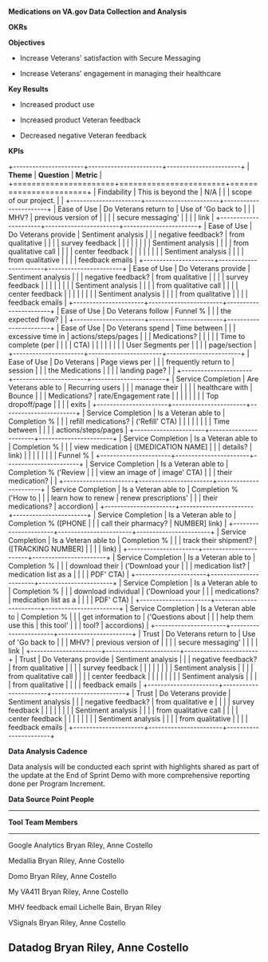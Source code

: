 **Medications on VA.gov Data Collection and Analysis**

**OKRs**

**Objectives**

-   Increase Veterans' satisfaction with Secure Messaging

-   Increase Veterans' engagement in managing their healthcare

**Key Results**

-   Increased product use

-   Increased product Veteran feedback

-   Decreased negative Veteran feedback

**KPIs**

+----------------------+-----------------------+-----------------------+
| **Theme**            | **Question**          | **Metric**            |
+======================+=======================+=======================+
| Findability          | This is beyond the    | N/A                   |
|                      | scope of our project. |                       |
+----------------------+-----------------------+-----------------------+
| Ease of Use          | Do Veterans return to | Use of \'Go back to   |
|                      | MHV?                  | previous version of   |
|                      |                       | secure messaging\'    |
|                      |                       | link                  |
+----------------------+-----------------------+-----------------------+
| Ease of Use          | Do Veterans provide   | Sentiment analysis    |
|                      | negative feedback?    | from qualitative      |
|                      |                       | survey feedback       |
|                      |                       |                       |
|                      |                       | Sentiment analysis    |
|                      |                       | from qualitative call |
|                      |                       | center feedback       |
|                      |                       |                       |
|                      |                       | Sentiment analysis    |
|                      |                       | from qualitative      |
|                      |                       | feedback emails       |
+----------------------+-----------------------+-----------------------+
| Ease of Use          | Do Veterans provide   | Sentiment analysis    |
|                      | negative feedback?    | from qualitative      |
|                      |                       | survey feedback       |
|                      |                       |                       |
|                      |                       | Sentiment analysis    |
|                      |                       | from qualitative call |
|                      |                       | center feedback       |
|                      |                       |                       |
|                      |                       | Sentiment analysis    |
|                      |                       | from qualitative      |
|                      |                       | feedback emails       |
+----------------------+-----------------------+-----------------------+
| Ease of Use          | Do Veterans follow    | Funnel %              |
|                      | the expected flow?    |                       |
+----------------------+-----------------------+-----------------------+
| Ease of Use          | Do Veterans spend     | Time between          |
|                      | excessive time in     | actions/steps/pages   |
|                      | Medications?          |                       |
|                      |                       | Time to complete (per |
|                      |                       | CTA)                  |
|                      |                       |                       |
|                      |                       | User Segments per     |
|                      |                       | page/section          |
+----------------------+-----------------------+-----------------------+
| Ease of Use          | Do Veterans           | Page views per        |
|                      | frequently return to  | session               |
|                      | the Medications       |                       |
|                      | landing page?         |                       |
+----------------------+-----------------------+-----------------------+
| Service Completion   | Are Veterans able to  | Recurring users       |
|                      | manage their          |                       |
|                      | healthcare with       | Bounce                |
|                      | Medications?          | rate/Engagement rate  |
|                      |                       |                       |
|                      |                       | Top dropoff/page      |
|                      |                       | exits                 |
+----------------------+-----------------------+-----------------------+
| Service Completion   | Is a Veteran able to  | Completion %          |
|                      | refill medications?   | ('Refill' CTA)        |
|                      |                       |                       |
|                      |                       | Time between          |
|                      |                       | actions/steps/pages   |
+----------------------+-----------------------+-----------------------+
| Service Completion   | Is a Veteran able to  | Completion %          |
|                      | view medication       | (\[MEDICATION NAME\]  |
|                      | details?              | link)                 |
|                      |                       |                       |
|                      |                       | Funnel %              |
+----------------------+-----------------------+-----------------------+
| Service Completion   | Is a Veteran able to  | Completion % ('Review |
|                      | view an image of      | image' CTA)           |
|                      | their medication?     |                       |
+----------------------+-----------------------+-----------------------+
| Service Completion   | Is a Veteran able to  | Completion % ('How to |
|                      | learn how to renew    | renew prescriptions'  |
|                      | their medications?    | accordion)            |
+----------------------+-----------------------+-----------------------+
| Service Completion   | Is a Veteran able to  | Completion % (\[PHONE |
|                      | call their pharmacy?  | NUMBER\] link)        |
+----------------------+-----------------------+-----------------------+
| Service Completion   | Is a Veteran able to  | Completion %          |
|                      | track their shipment? | (\[TRACKING NUMBER\]  |
|                      |                       | link)                 |
+----------------------+-----------------------+-----------------------+
| Service Completion   | Is a Veteran able to  | Completion %          |
|                      | download their        | ('Download your       |
|                      | medication list?      | medication list as a  |
|                      |                       | PDF' CTA)             |
+----------------------+-----------------------+-----------------------+
| Service Completion   | Is a Veteran able to  | Completion %          |
|                      | download individual   | ('Download your       |
|                      | medications?          | medication list as a  |
|                      |                       | PDF' CTA)             |
+----------------------+-----------------------+-----------------------+
| Service Completion   | Is a Veteran able to  | Completion %          |
|                      | get information to    | ('Questions about     |
|                      | help them use this    | this tool'            |
|                      | tool?                 | accordions)           |
+----------------------+-----------------------+-----------------------+
| Trust                | Do Veterans return to | Use of \'Go back to   |
|                      | MHV?                  | previous version of   |
|                      |                       | secure messaging\'    |
|                      |                       | link                  |
+----------------------+-----------------------+-----------------------+
| Trust                | Do Veterans provide   | Sentiment analysis    |
|                      | negative feedback?    | from qualitative      |
|                      |                       | survey feedback       |
|                      |                       |                       |
|                      |                       | Sentiment analysis    |
|                      |                       | from qualitative call |
|                      |                       | center feedback       |
|                      |                       |                       |
|                      |                       | Sentiment analysis    |
|                      |                       | from qualitative      |
|                      |                       | feedback emails       |
+----------------------+-----------------------+-----------------------+
| Trust                | Do Veterans provide   | Sentiment analysis    |
|                      | negative feedback?    | from qualitative e    |
|                      |                       | survey feedback       |
|                      |                       |                       |
|                      |                       | Sentiment analysis    |
|                      |                       | from qualitative call |
|                      |                       | center feedback       |
|                      |                       |                       |
|                      |                       | Sentiment analysis    |
|                      |                       | from qualitative      |
|                      |                       | feedback emails       |
+----------------------+-----------------------+-----------------------+

**Data Analysis Cadence**

Data analysis will be conducted each sprint with highlights shared as
part of the update at the End of Sprint Demo with more comprehensive
reporting done per Program Increment.

**Data Source Point People**

  -----------------------------------------------------------------------
  **Tool**                            **Team Members**
  ----------------------------------- -----------------------------------
  Google Analytics                    Bryan Riley, Anne Costello

  Medallia                            Bryan Riley, Anne Costello

  Domo                                Bryan Riley, Anne Costello

  My VA411                            Bryan Riley, Anne Costello

  MHV feedback email                  Lichelle Bain, Bryan Riley

  VSignals                            Bryan Riley, Anne Costello

  Datadog                             Bryan Riley, Anne Costello
  -----------------------------------------------------------------------
